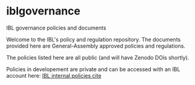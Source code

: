 # iblgovernance
IBL governance policies and documents

Welcome to the IBL's policy and regulation repository.  The documents provided here are General-Assembly approved policies and regulations. 

The policies listed here are all public (and will have Zenodo DOis shortly).

Policies in developement are private and can be accessed with an IBL account here: [IBL internal policies cite](https://drive.google.com/drive/folders/1SrWAIragUwYGugzLt8l-y_24U4bcC6Wr?usp=sharing)
